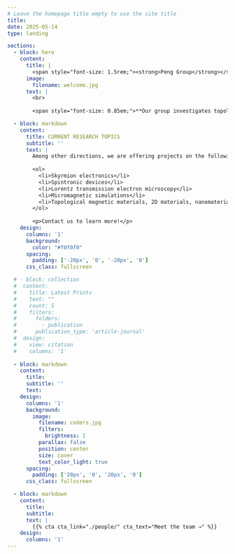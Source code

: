 ```yaml
---
# Leave the homepage title empty to use the site title
title:
date: 2025-05-14
type: landing

sections:
  - block: hero
    content:
      title: |
        <span style="font-size: 1.5rem;"><strong>Peng Group</strong></span>
      image:
        filename: welcome.jpg
      text: |
        <br>
        
        <span style="font-size: 0.85em;">**Our group investigates topological magnetism and spintronic device.** Using Lorentz transmission electron microscopy (LTEM), we study real-space spin textures—such as skyrmions, antiskyrmions, and magnetic monopoles—their formation mechanisms, and spin dynamics under electric, thermal, mechanical, and microwave stimuli, complemented by real-time magnetotransport measurements. We further explore their application in spintronic devices.</span>

  - block: markdown
    content:
      title: CURRENT RESEARCH TOPICS
      subtitle: ''
      text: |
        Among other directions, we are offering projects on the following topics to interested students and post-doctoral researchers:
    
        <ol>
          <li>Skyrmion electronics</li>
          <li>Spintronic devices</li>
          <li>Lorentz transmission electron microscopy</li>
          <li>Micromagnetic simulations</li>
          <li>Topological magnetic materials, 2D materials, nanomaterials, heterostructure thin films, superconducting materials</li>
        </ol>
    
        <p>Contact us to learn more!</p>
    design:
      columns: '1'
      background:
        color: "#f0f0f0"
      spacing:
        padding: ['-20px', '0', '-20px', '0']
      css_class: fullscreen

  # - block: collection
  #  content:
  #    title: Latest Prints
  #    text: ""
  #    count: 5
  #    filters:
  #      folders:
  #        - publication
  #      publication_type: 'article-journal'
  #  design:
  #    view: citation
  #    columns: '1'
    
  - block: markdown
    content:
      title:
      subtitle: ''
      text:
    design:
      columns: '1'
      background:
        image: 
          filename: coders.jpg
          filters:
            brightness: 1
          parallax: false
          position: center
          size: cover
          text_color_light: true
      spacing:
        padding: ['20px', '0', '20px', '0']
      css_class: fullscreen

  - block: markdown
    content:
      title:
      subtitle:
      text: |
        {{% cta cta_link="./people/" cta_text="Meet the team →" %}}
    design:
      columns: '1'
---
```

